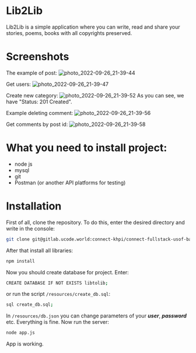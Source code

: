 # Lib2Lib
Lib2Lib is a simple application where you can write, read and share your stories, poems, books with all copyrights preserved.

# Screenshots
The example of post:
![photo_2022-09-26_21-39-44](https://user-images.githubusercontent.com/105050372/192383774-18c4fc45-3695-442e-a5c9-240ece0e8b36.jpg)

Get users:
![photo_2022-09-26_21-39-47](https://user-images.githubusercontent.com/105050372/192384182-c20c205b-7382-4540-88b9-4883b0832f47.jpg)


Create new category:
![photo_2022-09-26_21-39-52](https://user-images.githubusercontent.com/105050372/192384234-3304e4cb-c1f7-49b5-b94f-84b9fbc9328c.jpg)
As you can see, we have "Status: 201 Created".

Example deleting comment:
![photo_2022-09-26_21-39-56](https://user-images.githubusercontent.com/105050372/192384304-74cfbc8a-1953-497f-b7e4-701a59029df1.jpg)


Get comments by post id:
![photo_2022-09-26_21-39-58](https://user-images.githubusercontent.com/105050372/192384361-df0761db-82e6-429c-b0ed-8568b176d7b9.jpg)


# What you need to install project:
- node js
- mysql
- git
- Postman (or another API platforms for testing)

# Installation

First of all, clone the repository. To do this, enter the desired directory and write in the console:
```bash
git clone git@gitlab.ucode.world:connect-khpi/connect-fullstack-usof-backend/mbabichiev.git
```

After that install all libraries:
```bash
npm install
```

Now you should create database for project. Enter:
```bash
CREATE DATABASE IF NOT EXISTS libtolib;
```
or run the script `/resources/create_db.sql`:
```bash
sql create_db.sql;
```

In `/resources/db.json` you can change parameters of your ***user***, ***password*** etc.
Everything is fine. Now run the server:
```bash
node app.js
```
App is working.





